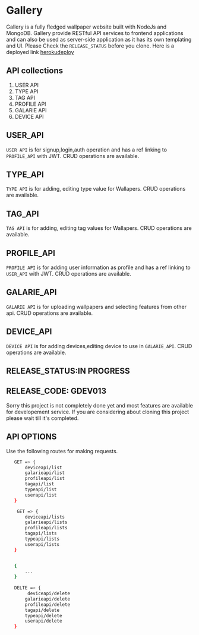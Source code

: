 # Gallery
  Gallery is a fully fledged wallpaper website built with NodeJs and MongoDB. Gallery provide RESTful API services to frontend applications and can also be used as server-side application as it has its own templating and UI. Please Check the `RELEASE_STATUS` before you clone. Here is a deployed link [herokudeploy](https://ei-sgallery.herokuapp.com/)

## API collections
1. USER API
2. TYPE API
3. TAG API
4. PROFILE API
5. GALARIE API
6. DEVICE API

## USER_API
  `USER API` is for signup,login,auth operation and has a ref linking to `PROFILE_API` with JWT. CRUD operations are available.

## TYPE_API
  `TYPE API` is for adding, editing type value for Wallapers. CRUD operations are available.
  
 ## TAG_API
  `TAG API` is for adding, editing tag values for Wallapers. CRUD operations are available.
  
 ## PROFILE_API
  `PROFILE API` is for adding user information as profile and has a ref linking to `USER_API` with JWT. CRUD operations are available.
  
 ## GALARIE_API
  `GALARIE API` is for uploading wallpapers and selecting features from other api. CRUD operations are available.

## DEVICE_API
  `DEVICE API` is for adding devices,editing device to use in `GALARIE_API`. CRUD operations are available.
  

## RELEASE_STATUS:IN PROGRESS
## RELEASE_CODE: GDEV013
 Sorry this project is not completely done yet and most features are available for developement service. If you are considering about cloning this project please wait till it's completed.

## API OPTIONS
Use the following routes for making requests.
    
```bash
   GET => {
       deviceapi/list
       galarieapi/list
       profileapi/list
       tagapi/list
       typeapi/list
       userapi/list
   }

    GET => {
       deviceapi/lists
       galarieapi/lists
       profileapi/lists
       tagapi/lists
       typeapi/lists
       userapi/lists
   }


   {
       ...
   }
   
   DELTE => {
        deviceapi/delete
       galarieapi/delete
       profileapi/delete
       tagapi/delete
       typeapi/delete
       userapi/delete
   }
```


